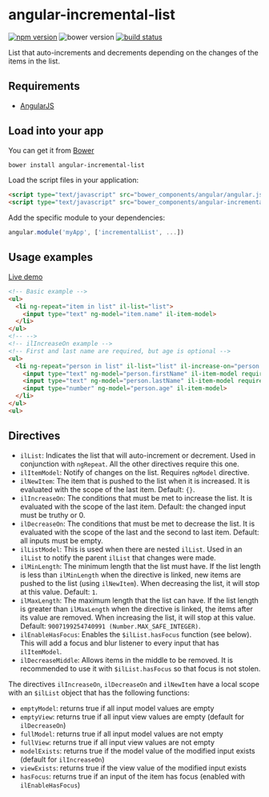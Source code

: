 # angular-incremental-list

[![npm version](http://img.shields.io/npm/v/angular-incremental-list.svg)](https://npmjs.org/package/angular-incremental-list) ![bower version](https://img.shields.io/bower/v/angular-incremental-list.svg) [![build status](https://img.shields.io/travis/tfoxy/angular-incremental-list.svg)](https://travis-ci.org/tfoxy/angular-incremental-list)

List that auto-increments and decrements depending on the changes of the items in the list.


## Requirements

  - [AngularJS](https://github.com/angular/angular.js)


## Load into your app

You can get it from [Bower](http://bower.io/)

```sh
bower install angular-incremental-list
```

Load the script files in your application:

```html
<script type="text/javascript" src="bower_components/angular/angular.js"></script>
<script type="text/javascript" src="bower_components/angular-incremental-list/angular-incremental-list.js"></script>
```

Add the specific module to your dependencies:

```javascript
angular.module('myApp', ['incrementalList', ...])
```


## Usage examples

[Live demo](http://jsbin.com/dixefo/embed?html,output)

```html
<!-- Basic example -->
<ul>
  <li ng-repeat="item in list" il-list="list">
    <input type="text" ng-model="item.name" il-item-model>
  </li>
</ul>
<!-- -->
<!-- ilIncreaseOn example -->
<!-- First and last name are required, but age is optional -->
<ul>
  <li ng-repeat="person in list" il-list="list" il-increase-on="person.firstName && person.lastName">
    <input type="text" ng-model="person.firstName" il-item-model required>
    <input type="text" ng-model="person.lastName" il-item-model required>
    <input type="number" ng-model="person.age" il-item-model>
  </li>
</ul>
<ul>
```


## Directives

  - `ilList`: Indicates the list that will auto-increment or decrement.
    Used in conjunction with `ngRepeat`.
    All the other directives require this one.
  - `ilItemModel`: Notify of changes on the list. Requires `ngModel` directive.
  - `ilNewItem`: The item that is pushed to the list when it is increased.
    It is evaluated with the scope of the last item.
    Default: `{}`.
  - `ilIncreaseOn`: The conditions that must be met to increase the list.
    It is evaluated with the scope of the last item.
    Default: the changed input must be truthy or 0.
  - `ilDecreaseOn`: The conditions that must be met to decrease the list.
    It is evaluated with the scope of the last and the second to last item.
    Default: all inputs must be empty.
  - `ilListModel`: This is used when there are nested `ilList`.
    Used in an `ilList` to notify the parent `ilList` that changes were made.
  - `ilMinLength`: The minimum length that the list must have.
    If the list length is less than `ilMinLength` when the directive is linked,
    new items are pushed to the list (using `ilNewItem`).
    When decreasing the list, it will stop at this value.
    Default: `1`.
  - `ilMaxLength`: The maximum length that the list can have.
    If the list length is greater than `ilMaxLength` when the directive is linked,
    the items after its value are removed.
    When increasing the list, it will stop at this value.
    Default: `9007199254740991 (Number.MAX_SAFE_INTEGER)`.
  - `ilEnableHasFocus`: Enables the `$ilList.hasFocus` function (see below).
    This will add a focus and blur listener to every input that has `ilItemModel`.
  - `ilDecreaseMiddle`: Allows items in the middle to be removed.
    It is recommended to use it with `$ilList.hasFocus` so that focus is not stolen.
    
The directives `ilIncreaseOn`, `ilDecreaseOn` and `ilNewItem` have a local scope with an `$ilList` object
 that has the following functions:

  - `emptyModel`: returns true if all input model values are empty
  - `emptyView`: returns true if all input view values are empty (default for `ilDecreaseOn`)
  - `fullModel`: returns true if all input model values are not empty
  - `fullView`: returns true if all input view values are not empty
  - `modelExists`: returns true if the model value of the modified input exists (default for `ilIncreaseOn`)
  - `viewExists`: returns true if the view value of the modified input exists
  - `hasFocus`: returns true if an input of the item has focus (enabled with `ilEnableHasFocus`)
